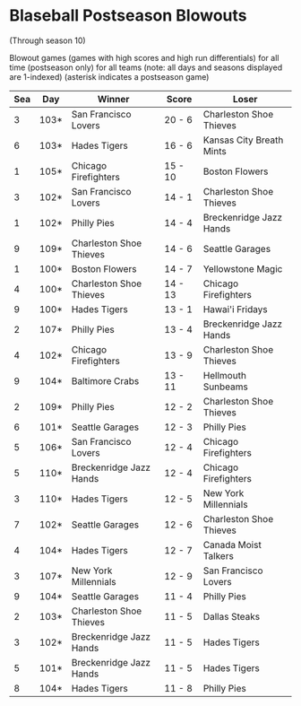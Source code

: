 # Blaseball Postseason Blowouts
(Through season 10)



Blowout games (games with high scores and high run differentials) for all time (postseason only) for all teams (note: all days and seasons displayed are 1-indexed) (asterisk indicates a postseason game)


| Sea | Day | Winner | Score | Loser | 
| ------ |------ |------ |------ |------ |
| 3 | 103* | San Francisco Lovers | 20 - 6 | Charleston Shoe Thieves | 
| 6 | 103* | Hades Tigers | 16 - 6 | Kansas City Breath Mints | 
| 1 | 105* | Chicago Firefighters | 15 - 10 | Boston Flowers | 
| 3 | 102* | San Francisco Lovers | 14 - 1 | Charleston Shoe Thieves | 
| 1 | 102* | Philly Pies | 14 - 4 | Breckenridge Jazz Hands | 
| 9 | 109* | Charleston Shoe Thieves | 14 - 6 | Seattle Garages | 
| 1 | 100* | Boston Flowers | 14 - 7 | Yellowstone Magic | 
| 4 | 100* | Charleston Shoe Thieves | 14 - 13 | Chicago Firefighters | 
| 9 | 100* | Hades Tigers | 13 - 1 | Hawai'i Fridays | 
| 2 | 107* | Philly Pies | 13 - 4 | Breckenridge Jazz Hands | 
| 4 | 102* | Chicago Firefighters | 13 - 9 | Charleston Shoe Thieves | 
| 9 | 104* | Baltimore Crabs | 13 - 11 | Hellmouth Sunbeams | 
| 2 | 109* | Philly Pies | 12 - 2 | Charleston Shoe Thieves | 
| 6 | 101* | Seattle Garages | 12 - 3 | Philly Pies | 
| 5 | 106* | San Francisco Lovers | 12 - 4 | Chicago Firefighters | 
| 5 | 110* | Breckenridge Jazz Hands | 12 - 4 | Chicago Firefighters | 
| 3 | 110* | Hades Tigers | 12 - 5 | New York Millennials | 
| 7 | 102* | Seattle Garages | 12 - 6 | Charleston Shoe Thieves | 
| 4 | 104* | Hades Tigers | 12 - 7 | Canada Moist Talkers | 
| 3 | 107* | New York Millennials | 12 - 9 | San Francisco Lovers | 
| 9 | 104* | Seattle Garages | 11 - 4 | Philly Pies | 
| 2 | 103* | Charleston Shoe Thieves | 11 - 5 | Dallas Steaks | 
| 3 | 102* | Breckenridge Jazz Hands | 11 - 5 | Hades Tigers | 
| 5 | 101* | Breckenridge Jazz Hands | 11 - 5 | Hades Tigers | 
| 8 | 104* | Hades Tigers | 11 - 8 | Philly Pies | 


